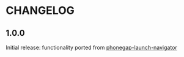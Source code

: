 # CHANGELOG

## 1.0.0
Initial release: functionality ported from [phonegap-launch-navigator](https://github.com/dpa99c/phonegap-launch-navigator)
